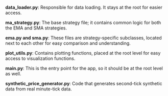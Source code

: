 **data\_loader.py**: Responsible for data loading. It stays at the root for easier access.

**ma\_strategy.py**: The base strategy file; it contains common logic for both the EMA and SMA strategies.

**ema.py and sma.py**: These files are strategy-specific subclasses, located next to each other for easy comparison and understanding.

**plot\_utils.py**: Contains plotting functions, placed at the root level for easy access to visualization functions.

**main.py**: This is the entry point for the app, so it should be at the root level as well.

**synthetic\_price\_generator.py**: Code that generates second-tick synthetic data from real minute-tick data.
